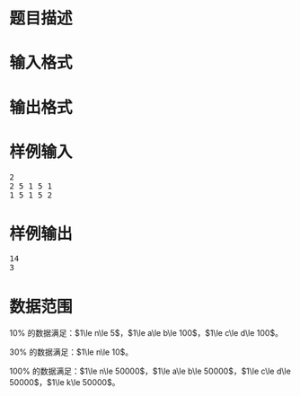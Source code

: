 

# 题目描述



# 输入格式



# 输出格式



# 样例输入


<pre>2
2 5 1 5 1
1 5 1 5 2
</pre>

# 样例输出


<pre>14
3
</pre>

# 数据范围


<p>
10% 的数据满足：$1\le n\le 5$，$1\le a\le b\le 100$，$1\le c\le d\le 100$。
</p>
<p>
30% 的数据满足：$1\le n\le 10$。
</p>
<p>
100% 的数据满足：$1\le n\le 50000$，$1\le a\le b\le 50000$，$1\le c\le d\le 50000$，$1\le k\le 50000$。
</p>
